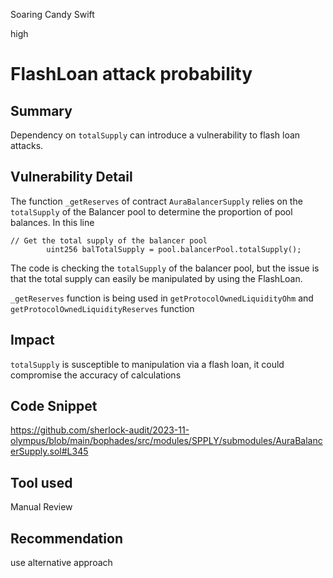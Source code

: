 Soaring Candy Swift

high

# FlashLoan attack probability

## Summary
Dependency on `totalSupply` can introduce a vulnerability to flash loan attacks.

## Vulnerability Detail
The function `_getReserves` of contract `AuraBalancerSupply` relies on the `totalSupply` of the Balancer pool to determine the proportion of pool balances. In this line
```solidity
// Get the total supply of the balancer pool
        uint256 balTotalSupply = pool.balancerPool.totalSupply(); 
```
The code is checking the `totalSupply` of the balancer pool, but the issue is that the total supply can easily be manipulated by using the FlashLoan.

`_getReserves` function is being used in `getProtocolOwnedLiquidityOhm` and `getProtocolOwnedLiquidityReserves` function


## Impact
`totalSupply` is susceptible to manipulation via a flash loan, it could compromise the accuracy of calculations 

## Code Snippet
https://github.com/sherlock-audit/2023-11-olympus/blob/main/bophades/src/modules/SPPLY/submodules/AuraBalancerSupply.sol#L345

## Tool used

Manual Review

## Recommendation
use alternative approach
